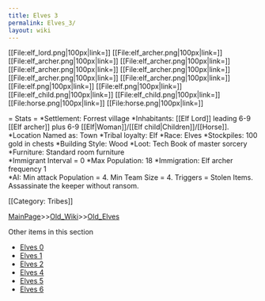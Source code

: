 ```yaml
---
title: Elves 3
permalink: Elves_3/
layout: wiki
---
```

[[File:elf_lord.png|100px|link=]]
[[File:elf_archer.png|100px|link=]]
[[File:elf_archer.png|100px|link=]]
[[File:elf_archer.png|100px|link=]]
[[File:elf_archer.png|100px|link=]]
[[File:elf_archer.png|100px|link=]]
[[File:elf_archer.png|100px|link=]]
[[File:elf_archer.png|100px|link=]]
[[File:elf.png|100px|link=]]
[[File:elf.png|100px|link=]]
[[File:elf_child.png|100px|link=]]
[[File:elf_child.png|100px|link=]]
[[File:horse.png|100px|link=]]
[[File:horse.png|100px|link=]]

= Stats =
*Settlement: Forrest village
*Inhabitants: [[Elf Lord]] leading 6-9 [[Elf archer]] plus 6-9 [[Elf|Woman]]/[[Elf child|Children]]/[[Horse]].
*Location Named as: Town
*Tribal loyalty: Elf
*Race: Elves
*Stockpiles: 100 gold in chests
*Building Style: Wood
*Loot: Tech Book of master sorcery
*Furniture: Standard room furniture  
*Immigrant Interval = 0
*Max Population: 18
*Immigration: Elf archer frequency 1  
*AI: Min attack Population = 4. Min Team Size = 4. Triggers = Stolen Items. Assassinate the keeper without ransom. 

[[Category: Tribes]]

[MainPage](/keeperrl_wiki/ "wikilink")>>[Old_Wiki](/keeperrl_wiki/Old_Wiki "wikilink")>>[Old_Elves](/keeperrl_wiki/Old_Elves "wikilink")

Other items in this section
-    [Elves 0](/keeperrl_wiki/Elves_0 "wikilink")
-    [Elves 1](/keeperrl_wiki/Elves_1 "wikilink")
-    [Elves 2](/keeperrl_wiki/Elves_2 "wikilink")
-    [Elves 4](/keeperrl_wiki/Elves_4 "wikilink")
-    [Elves 5](/keeperrl_wiki/Elves_5 "wikilink")
-    [Elves 6](/keeperrl_wiki/Elves_6 "wikilink")
